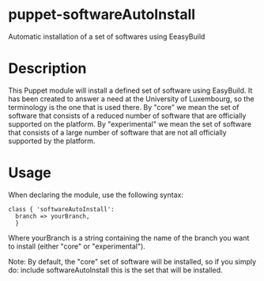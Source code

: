 puppet-softwareAutoInstall
==========================

Automatic installation of a set of softwares using EeasyBuild

# Description

This Puppet module will install a defined set of software using EasyBuild.
It has been created to answer a need at the University of Luxembourg, so the terminology is the one that is used there.
By "core" we mean the set of software that consists of a reduced number of software that are officially supported on the platform.
By "experimental" we mean the set of software that consists of a large number of software that are not all officially supported by the platform.

# Usage

When declaring the module, use the following syntax:
```
class { 'softwareAutoInstall':
  branch => yourBranch,
  }
```
Where yourBranch is a string containing the name of the branch you want to install (either "core" or "experimental").

Note: By default, the "core" set of software will be installed, so if you simply do:
include softwareAutoInstall
this is the set that will be installed.
